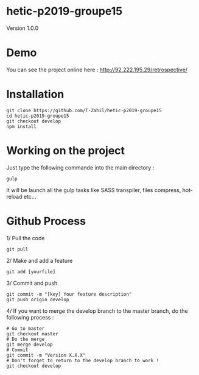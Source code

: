 # hetic-p2019-groupe15

Version 1.0.0

# Demo

You can see the project online here : http://92.222.195.29/retrospective/

# Installation

```
git clone https://github.com/T-Zahil/hetic-p2019-groupe15
cd hetic-p2019-groupe15
git checkout develop
npm install
```

# Working on the project

Just type the following commande into the main directory : 
```
gulp
```
It will be launch all the gulp tasks like SASS transpiler, files compress, hot-reload etc...

# Github Process

1/ Pull the code
```
git pull
```

2/ Make and add a feature
```
git add [yourfile]
```

3/ Commit and push
```
git commit -m "[key] Your feature description"
git push origin develop
```

4/ If you want to merge the develop branch to the master branch, do the following process :
```
# Go to master
git checkout master
# Do the merge
git merge develop
# Commit
git commit -m "Version X.X.X"
# Don't forget to return to the develop branch to work !
git checkout develop
```
